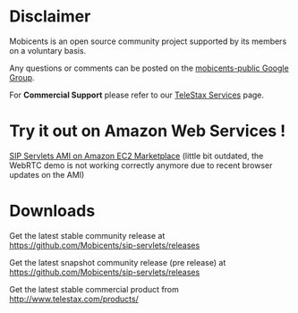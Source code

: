 # Disclaimer #

Mobicents is an open source community project supported by its members on a voluntary basis.

Any questions or comments can be posted on the [mobicents-public Google Group](http://groups.google.com/group/mobicents-public/).

For **Commercial Support** please refer to our [TeleStax Services](http://telestax.com/services/) page.

# Try it out on Amazon Web Services ! #

[SIP Servlets AMI on Amazon EC2 Marketplace](https://aws.amazon.com/marketplace/pp/B00G9G94JW/ref=srh_res_product_title?ie=UTF8&sr=0-3&qid=1383128640630#support) (little bit outdated, the WebRTC demo is not working correctly anymore due to recent browser updates on the AMI)

# Downloads #

Get the latest stable community release at https://github.com/Mobicents/sip-servlets/releases

Get the latest snapshot community release (pre release) at https://github.com/Mobicents/sip-servlets/releases

Get the latest stable commercial product from http://www.telestax.com/products/